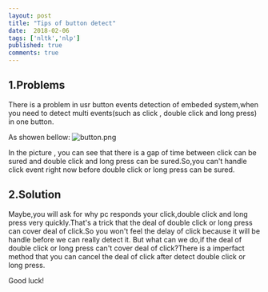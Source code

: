 ```yaml
---
layout: post
title: "Tips of button detect"
date:  2018-02-06
tags: ['nltk','nlp']
published: true
comments: true
---
```


## 1.Problems

  There is a problem in usr button events detection of embeded system,when you need to detect multi events(such as click , double click and long press) in one button.

  As showen bellow:
![button.png](/assets/images/posts/button.png)

  In the picture , you can see that there is a gap of time between click can be sured and double click and long press can be sured.So,you can't handle click event right now before double click or long press can be sured.

## 2.Solution

  Maybe,you will ask for why pc responds your click,double click and long press very quickly.That's a trick that the deal of double click or long press can cover deal of click.So you won't feel the delay of click because it will be handle before we can really detect it.
  But what can we do,if the deal of double click or long press can't cover deal of click?There is a imperfact method that you can cancel the deal of click after detect double click or long press.

  Good luck!
